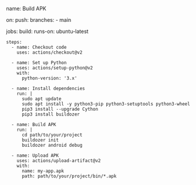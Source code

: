 name: Build APK

on:
  push:
    branches:
      - main

jobs:
  build:
    runs-on: ubuntu-latest

    steps:
      - name: Checkout code
        uses: actions/checkout@v2
      
      - name: Set up Python
        uses: actions/setup-python@v2
        with:
          python-version: '3.x'
      
      - name: Install dependencies
        run: |
          sudo apt update
          sudo apt install -y python3-pip python3-setuptools python3-wheel
          pip3 install --upgrade Cython
          pip3 install buildozer
      
      - name: Build APK
        run: |
          cd path/to/your/project
          buildozer init
          buildozer android debug
          
      - name: Upload APK
        uses: actions/upload-artifact@v2
        with:
          name: my-app.apk
          path: path/to/your/project/bin/*.apk
